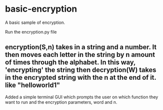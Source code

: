 # basic-encryption
A basic sample of encryption.

Run the encryption.py file

encryption(S,n) takes in a string and a number. It then moves each letter in the string
by n amount of times through the alphabet. In this way, 'encrypting' the string
then decryption(W) takes in the encrypted string with the n at the end of it. like "helloworld1"
--
Added a simple terminal GUI which prompts the user on which function they want to run and the encryption parameters, word and n.